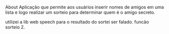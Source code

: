 About
Aplicação que permite aos usuários inserir nomes de amigos em uma lista e logo realizar um sorteio para determinar quem é o amigo secreto.


utilizei a lib web speech para o resultado do sortei ser falado. funcão sorteio 2.

